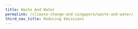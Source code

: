 ```yaml
---
title: Waste And Water
permalink: /climate-change-and-singapore/waste-and-water/
third_nav_title: Reducing Emissions
---
```


